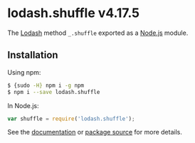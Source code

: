 # lodash.shuffle v4.17.5

The [Lodash](https://lodash.com/) method `_.shuffle` exported as a [Node.js](https://nodejs.org/) module.

## Installation

Using npm:
```bash
$ {sudo -H} npm i -g npm
$ npm i --save lodash.shuffle
```

In Node.js:
```js
var shuffle = require('lodash.shuffle');
```

See the [documentation](https://lodash.com/docs#shuffle) or [package source](https://github.com/lodash/lodash/blob/4.17.5-npm-packages/lodash.shuffle) for more details.
